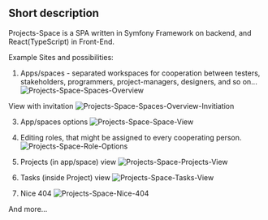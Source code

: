 ## Short description

Projects-Space is a SPA written in Symfony Framework on backend, and React(TypeScript) in Front-End.

Example Sites and possibilities:

1. Apps/spaces - separated workspaces for cooperation between testers, stakeholders, programmers, project-managers, designers, and so on...
![Projects-Space-Spaces-Overview](https://github.com/user-attachments/assets/2955ab85-6204-4fcd-aeb9-b38b9917fb73)

View with invitation
![Projects-Space-Spaces-Overview-Invitiation](https://github.com/user-attachments/assets/3cfc551c-163f-420f-a91b-fe67d15635c0)

3. App/spaces options
![Projects-Space-Space-View](https://github.com/user-attachments/assets/bffede2e-d166-4c53-8449-9dc1ac8fa88e)

4. Editing roles, that might be assigned to every cooperating person. 
![Projects-Space-Role-Options](https://github.com/user-attachments/assets/57412934-b365-47b4-bcf1-13eb31b875b0)

5. Projects (in app/space) view
![Projects-Space-Projects-View](https://github.com/user-attachments/assets/ad71dadd-f159-4fd9-88d6-a35bb8b17f8c)

6. Tasks (inside Project) view
![Projects-Space-Tasks-View](https://github.com/user-attachments/assets/28c190e5-d8ac-41ac-9a81-3afef5e35cd0)

7. Nice 404
![Projects-Space-Nice-404](https://github.com/user-attachments/assets/8ae58b6c-9289-47ee-b0b7-1110bfbda31c)

And more...
